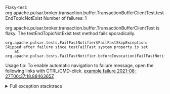         
Flaky-test: org.apache.pulsar.broker.transaction.buffer.TransactionBufferClientTest.testEndTopicNotExist
Number of failures: 1

org.apache.pulsar.broker.transaction.buffer.TransactionBufferClientTest is flaky. The testEndTopicNotExist test method fails sporadically.

```
org.apache.pulsar.tests.FailFastNotifier$FailFastSkipException: Skipped after failure since testFailFast system property is set.
	at org.apache.pulsar.tests.FailFastNotifier.beforeInvocation(FailFastNotifier.java:88)

```

Usage tip: To enable automatic navigation to failure message, open the following links with CTRL/CMD-click.
[example failure 2021-08-27T06:37:18.8846365Z](https://github.com/apache/pulsar/runs/3440411059?check_suite_focus=true#step:9:229)


<details>
<summary>Full exception stacktrace</summary>
<code><pre>
org.apache.pulsar.tests.FailFastNotifier$FailFastSkipException: Skipped after failure since testFailFast system property is set.
	at org.apache.pulsar.tests.FailFastNotifier.beforeInvocation(FailFastNotifier.java:88)

</pre></code>
</details>

